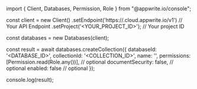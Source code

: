 import { Client, Databases, Permission, Role } from "@appwrite.io/console";

const client = new Client()
    .setEndpoint('https://<REGION>.cloud.appwrite.io/v1') // Your API Endpoint
    .setProject('<YOUR_PROJECT_ID>'); // Your project ID

const databases = new Databases(client);

const result = await databases.createCollection({
    databaseId: '<DATABASE_ID>',
    collectionId: '<COLLECTION_ID>',
    name: '<NAME>',
    permissions: [Permission.read(Role.any())], // optional
    documentSecurity: false, // optional
    enabled: false // optional
});

console.log(result);
